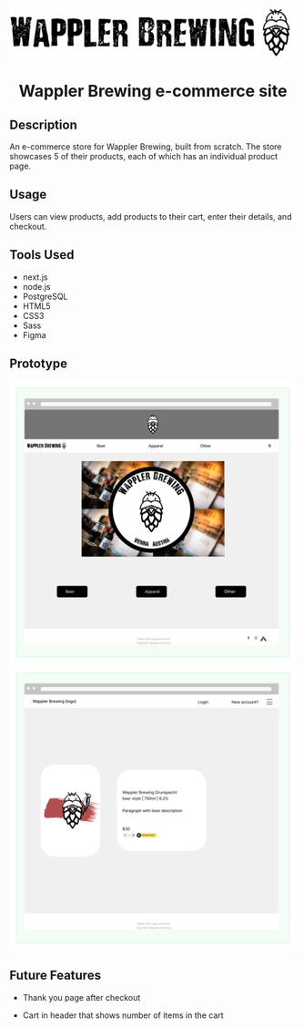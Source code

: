 <p align="center"><img src="https://github.com/lezleyfaye/next-js-ecommerce-store/blob/main/public/newWapplerRectangular.svg" alt="wappler logo" /></p>

<h1 align="center">Wappler Brewing e-commerce site</h1>

## Description

An e-commerce store for Wappler Brewing, built from scratch. The store showcases 5 of their products, each of which has an individual product page.

## Usage

Users can view products, add products to their cart, enter their details, and checkout.

## Tools Used

- next.js
- node.js
- PostgreSQL
- HTML5
- CSS3
- Sass
- Figma

## Prototype

<img src="https://github.com/lezleyfaye/next-js-ecommerce-store/blob/main/public/wireframes/Ecommerce%20-%20Wappler%20Store.png" alt="Wappler E-commerce Homepage" />
<img src="https://github.com/lezleyfaye/next-js-ecommerce-store/blob/main/public/wireframes/product%20page%20-%20Wappler%20Store.png" alt="Wappler E-commerce product page" />

## Future Features

- Thank you page after checkout

* Cart in header that shows number of items in the cart
